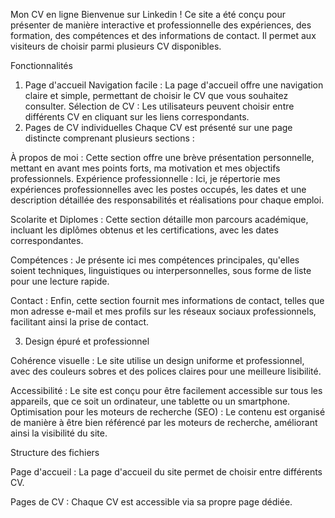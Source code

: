 Mon CV en ligne
Bienvenue sur Linkedin ! Ce site a été conçu pour présenter de manière interactive et professionnelle des expériences, des formation, des compétences et des informations de contact. Il permet aux visiteurs de choisir parmi plusieurs CV disponibles.

Fonctionnalités

1. Page d'accueil
Navigation facile : La page d'accueil offre une navigation claire et simple, permettant de choisir le CV que vous souhaitez consulter.
Sélection de CV : Les utilisateurs peuvent choisir entre différents CV en cliquant sur les liens correspondants.
2. Pages de CV individuelles
Chaque CV est présenté sur une page distincte comprenant plusieurs sections :

À propos de moi : Cette section offre une brève présentation personnelle, mettant en avant mes points forts, ma motivation et mes objectifs professionnels.
Expérience professionnelle : Ici, je répertorie mes expériences professionnelles avec les postes occupés, les dates et une description détaillée des responsabilités et réalisations pour chaque emploi.

Scolarite et Diplomes : 
          Cette section détaille mon parcours académique, incluant les diplômes obtenus et les certifications, avec les dates correspondantes.

Compétences : 
          Je présente ici mes compétences principales, qu'elles soient techniques, linguistiques ou interpersonnelles, sous forme de liste pour une lecture rapide.

Contact : 
          Enfin, cette section fournit mes informations de contact, telles que mon adresse e-mail et mes profils sur les réseaux sociaux professionnels, facilitant ainsi la prise de contact.

3. Design épuré et professionnel

Cohérence visuelle : 
          Le site utilise un design uniforme et professionnel, avec des couleurs sobres et des polices claires pour une meilleure lisibilité.

Accessibilité : 
          Le site est conçu pour être facilement accessible sur tous les appareils, que ce soit un ordinateur, une tablette ou un smartphone.
Optimisation pour les moteurs de recherche (SEO) : 
          Le contenu est organisé de manière à être bien référencé par les moteurs de recherche, améliorant ainsi la visibilité du site.

Structure des fichiers

Page d'accueil : 
          La page d'accueil du site permet de choisir entre différents CV.

Pages de CV : 
          Chaque CV est accessible via sa propre page dédiée.
